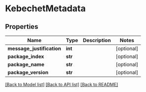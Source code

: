 # KebechetMetadata

## Properties
Name | Type | Description | Notes
------------ | ------------- | ------------- | -------------
**message_justification** | **int** |  | [optional]
**package_index** | **str** |  | [optional]
**package_name** | **str** |  | [optional]
**package_version** | **str** |  | [optional]

[[Back to Model list]](../README.md#documentation-for-models) [[Back to API list]](../README.md#documentation-for-api-endpoints) [[Back to README]](../README.md)

